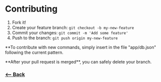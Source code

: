 # Contributing

1.  Fork it!
2.  Create your feature branch: `git checkout -b my-new-feature`
3.  Commit your changes: `git commit -m 'Add some feature'`
4.  Push to the branch: `git push origin my-new-feature`

\*\*To contribute with new commands, simply insert in the file "app/db.json" following the current pattern.

\*\*After your pull request is merged\*\*, you can safely delete your branch.

### [<-- Back](https://github.com/mariorodeghiero/git-commands)
